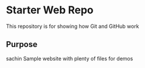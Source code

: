 # Starter Web Repo

This repository is for showing how Git and GitHub work

## Purpose
sachin
Sample website with plenty of files for demos
